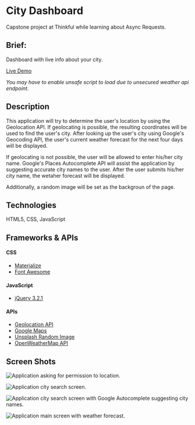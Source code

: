 # City Dashboard

Capstone project at Thinkful while learning about Async Requests.

## Brief:
Dashboard with live info about your city.

[Live Demo](https://aamay001.github.io/city-dashboard/)

*You may have to enable unsafe script to load due to unsecured weather api endpoint.*


## Description
This application will try to determine the user's location by using the Geolocation API. If geolocating is possible, the resulting coordinates will be used to find the user's city. After looking up the user's city using Google's Geocoding API, the user's current weather forecast for the next four days will be displayed.

If geolocating is not possible, the user will be allowed to enter his/her city name. Google's Places Autocomplete API will assist the application by suggesting accurate city names to the user. After the user submits his/her city name, the wetaher forecast will be displayed. 

Additionally, a random image will be set as the backgroun of the page.

## Technologies 
HTML5, CSS, JavaScript

## Frameworks & APIs
#### CSS
- [Materialize](http://materializecss.com/)
- [Font Awesome](http://fontawesome.io/)

#### JavaScript
- [jQuery 3.2.1](https://code.jquery.com/)

#### APIs
- [Geolocation API](https://developer.mozilla.org/en-US/docs/Web/API/Geolocation/Using_geolocation)
- [Google Maps](https://developers.google.com/maps/documentation/javascript/examples/)
- [Unsplash Random Image](https://unsplash.com/developers)
- [OpenWeatherMap API](https://openweathermap.org/api)

## Screen Shots
![Application asking for permission to location.](http://andyamaya.com/downloads/cd3.png "City Dashboard requesting location access.")

![Application city search screen.](http://andyamaya.com/downloads/cd2.png "City Dashboard city search form.")

![Application city search screen with Google Autocomplete suggesting city names.](http://andyamaya.com/downloads/cd1.png "City Dashboard city search form with Google Autcomplete suggestion.")

![Application main screen with weather forecast.](http://andyamaya.com/downloads/cd4.png "City Dashboard main screen.")

